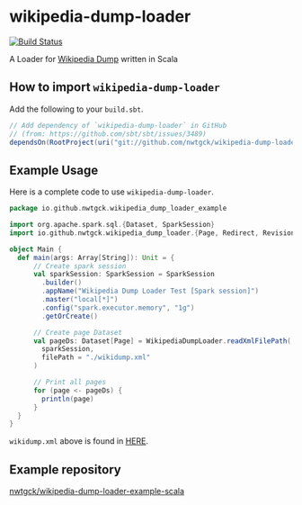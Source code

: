 # wikipedia-dump-loader
[![Build Status](https://travis-ci.org/nwtgck/wikipedia-dump-loader-scala.svg?branch=develop)](https://travis-ci.org/nwtgck/wikipedia-dump-loader-scala)

A Loader for [Wikipedia Dump](https://dumps.wikimedia.org/) written in Scala


## How to import `wikipedia-dump-loader`

Add the following to your `build.sbt`.

```scala
// Add dependency of `wikipedia-dump-loader` in GitHub
// (from: https://github.com/sbt/sbt/issues/3489)
dependsOn(RootProject(uri("git://github.com/nwtgck/wikipedia-dump-loader-scala.git#6c63b83782f1e3249c001235d5e6057b98ecad5e")))
```

## Example Usage

Here is a complete code to use `wikipedia-dump-loader`.

```scala
package io.github.nwtgck.wikipedia_dump_loader_example

import org.apache.spark.sql.{Dataset, SparkSession}
import io.github.nwtgck.wikipedia_dump_loader.{Page, Redirect, Revision, WikipediaDumpLoader}

object Main {
  def main(args: Array[String]): Unit = {
      // Create spark session
      val sparkSession: SparkSession = SparkSession
        .builder()
        .appName("Wikipedia Dump Loader Test [Spark session]")
        .master("local[*]")
        .config("spark.executor.memory", "1g")
        .getOrCreate()

      // Create page Dataset
      val pageDs: Dataset[Page] = WikipediaDumpLoader.readXmlFilePath(
        sparkSession,
        filePath = "./wikidump.xml"
      )

      // Print all pages
      for (page <- pageDs) {
        println(page)
      }
  }
}
```

`wikidump.xml` above is found in [HERE](https://raw.githubusercontent.com/nwtgck/wikipedia-dump-loader-example-scala/master/src/main/resources/wikidump.xml).


## Example repository

[nwtgck/wikipedia-dump-loader-example-scala](https://github.com/nwtgck/wikipedia-dump-loader-example-scala)